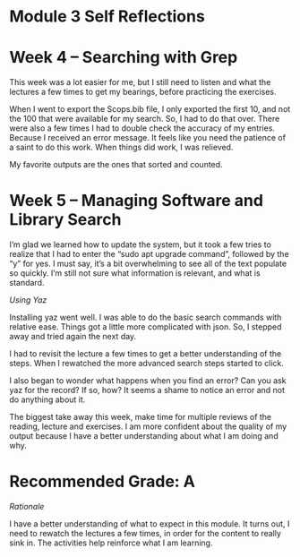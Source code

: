 # Module 3 Self Reflections

# Week 4 – Searching with Grep
This week was a lot easier for me, but I still need to listen and what the lectures a few times to get my bearings, before practicing the exercises.

When I went to export the Scops.bib file, I only exported the first 10, and not the 100 that were available for my search. So, I had to do that over. There were also a few times I had to double check the accuracy of my entries. Because I received an error message. 
It feels like you need the patience of a saint to do this work. 
When things did work, I was relieved. 

My favorite outputs are the ones that sorted and counted. 

# Week 5 –  Managing Software and Library Search
I’m glad we learned how to update the system, but it took a few tries to realize that I had to enter the “sudo apt upgrade command”, followed by the “y” for yes. I must say, it’s a bit overwhelming to see all of the text populate so quickly. I’m still not sure what information is relevant, and what is standard.

*Using Yaz*

Installing yaz went well. I was able to do the basic search commands with relative ease. 
Things got a little more complicated with json. So, I stepped away and tried again the next day.

I had to revisit the lecture a few times to get a better understanding of the steps. When I rewatched the more advanced search steps started to click. 

I also began to wonder what happens when you find an error? Can you ask yaz for the record? If so, how? It seems a shame to notice an error and not do anything about it.

The biggest take away this week, make time for multiple reviews of the reading, lecture and exercises. I am more confident about the quality of my output because I have a better understanding about what I am doing and why.

# Recommended Grade:  A

*Rationale*

I have a better understanding of what to expect in this module. It turns out, I need to rewatch the lectures a few times, in order for the content to really sink in. The activities help reinforce what I am learning.
